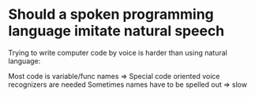 # Should a spoken programming language imitate natural speech

Trying to write computer code by voice is harder than using natural language:

Most code is variable/func names =>  Special code oriented voice recognizers are needed
Sometimes names have to be spelled out => slow


[](../../attachments/voice-programming-efficiency-reactive-vs-imperative-paradigm.pdf)
